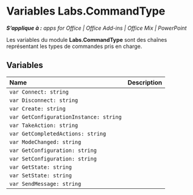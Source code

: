 
# Variables Labs.CommandType

 _**S’applique à :** apps for Office | Office Add-ins | Office Mix | PowerPoint_

Les variables du module **Labs.CommandType** sont des chaînes représentant les types de commandes pris en charge.

## Variables


|**Name**|**Description**|
|:-----|:-----|
| `var Connect: string`||
| `var Disconnect: string`||
| `var Create: string`||
| `var GetConfigurationInstance: string`||
| `var TakeAction: string`||
| `var GetCompletedActions: string`||
| `var ModeChanged: string`||
| `var GetConfiguration: string`||
| `var SetConfiguration: string`||
| `var GetState: string`||
| `var SetState: string`||
| `var SendMessage: string`||
